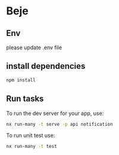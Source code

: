 # Beje

## Env

please update .env file

## install dependencies

```sh
npm install
```

## Run tasks

To run the dev server for your app, use:

```sh
nx run-many -t serve -p api notification
```

To run unit test use:

```sh
nx run-many -t test
```
